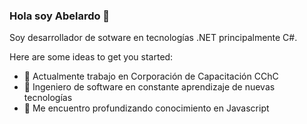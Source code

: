 ### Hola soy Abelardo 👋

Soy desarrollador de sotware en tecnologías .NET principalmente C#. 

Here are some ideas to get you started:

- 🔭 Actualmente trabajo en Corporación de Capacitación CChC
- 🌱 Ingeniero de software en constante aprendizaje de nuevas tecnologías
- 👯 Me encuentro profundizando conocimiento en Javascript
